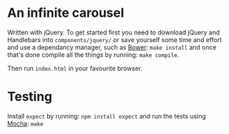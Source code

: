 # An infinite carousel

Written with jQuery. To get started first you need to download jQuery and Handlebars into `components/jquery/` or save yourself some time and effort and use a dependancy manager, such as [Bower](http://twitter.github.com/bower): `make install` and once that's done compile all the things by running: `make compile`.

Then run `index.html` in your favourite browser.

# Testing

Install `expect` by running: `npm install expect` and run the tests using [Mocha](http://mochajs.org/): `make`

